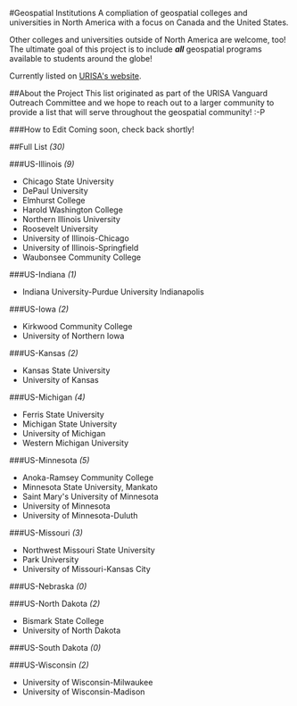 #Geospatial Institutions
A compliation of geospatial colleges and universities in North America with a focus on Canada and the United States. 

Other colleges and universities outside of North America are welcome, too! The ultimate goal of this project is to include **_all_** geospatial programs available to students around the globe! 

Currently listed on <a href="http://www.urisa.org/careers/colleges-and-universities" target="_blank">URISA's website</a>.

##About the Project
This list originated as part of the URISA Vanguard Outreach Committee and we hope to reach out to a larger community to provide a list that will serve throughout the geospatial community! :-P

###How to Edit
Coming soon, check back shortly!

##Full List *(30)*

###US-Illinois *(9)*
- Chicago State University
- DePaul University
- Elmhurst College
- Harold Washington College
- Northern Illinois University
- Roosevelt University
- University of Illinois-Chicago
- University of Illinois-Springfield
- Waubonsee Community College

###US-Indiana *(1)*
- Indiana University-Purdue University Indianapolis

###US-Iowa *(2)*
- Kirkwood Community College
- University of Northern Iowa

###US-Kansas *(2)*
- Kansas State University
- University of Kansas

###US-Michigan *(4)*
- Ferris State University
- Michigan State University
- University of Michigan
- Western Michigan University

###US-Minnesota *(5)*
- Anoka-Ramsey Community College
- Minnesota State University, Mankato
- Saint Mary's University of Minnesota
- University of Minnesota
- University of Minnesota-Duluth

###US-Missouri *(3)*
- Northwest Missouri State University
- Park University
- University of Missouri-Kansas City

###US-Nebraska *(0)*

###US-North Dakota *(2)*
- Bismark State College
- University of North Dakota

###US-South Dakota *(0)*

###US-Wisconsin *(2)*
- University of Wisconsin-Milwaukee
- University of Wisconsin-Madison